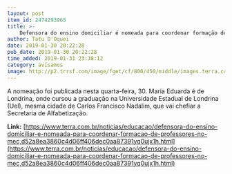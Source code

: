 ```yaml
---
layout: post
item_id: 2474293965
title: >-
    Defensora do ensino domiciliar é nomeada para coordenar formação de professores no MEC
author: Tatu D'Oquei
date: 2019-01-30 20:22:28
pub_date: 2019-01-30 20:22:28
time_added: 2019-01-31 23:38:12
category: avisamos
image: http://p2.trrsf.com/image/fget/cf/800/450/middle/images.terra.com/2019/01/30/1546908082573.jpg
---
```


A nomeação foi publicada nesta quarta-feira, 30. Maria Eduarda é de Londrina, onde cursou a graduação na Universidade Estadual de Londrina (Uel), mesma cidade de Carlos Francisco Nadalim, que vai chefiar a Secretaria de Alfabetização.

**Link:** [https://www.terra.com.br/noticias/educacao/defensora-do-ensino-domiciliar-e-nomeada-para-coordenar-formacao-de-professores-no-mec,d52a8ea3860c4d06ff406dec0aa87391yq0ujx1h.html](https://www.terra.com.br/noticias/educacao/defensora-do-ensino-domiciliar-e-nomeada-para-coordenar-formacao-de-professores-no-mec,d52a8ea3860c4d06ff406dec0aa87391yq0ujx1h.html)


